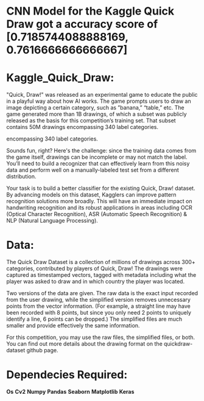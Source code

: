 # CNN Model for the Kaggle Quick Draw got a accuracy score of [0.7185744088888169, 0.7616666666666667]
# Kaggle_Quick_Draw:
"Quick, Draw!" was released as an experimental game to educate the public in a playful way about how AI works. The game prompts users to draw an image depicting a certain category, such as ”banana,” “table,” etc. The game generated more than 1B drawings, of which a subset was publicly released as the basis for this competition’s training set. That subset contains 50M drawings encompassing 340 label categories.

encompassing 340 label categories.

Sounds fun, right? Here's the challenge: since the training data comes from the game itself, drawings can be incomplete or may not match the label. You’ll need to build a recognizer that can effectively learn from this noisy data and perform well on a manually-labeled test set from a different distribution.

Your task is to build a better classifier for the existing Quick, Draw! dataset. By advancing models on this dataset, Kagglers can improve pattern recognition solutions more broadly. This will have an immediate impact on handwriting recognition and its robust applications in areas including OCR (Optical Character Recognition), ASR (Automatic Speech Recognition) & NLP (Natural Language Processing).

# Data:
The Quick Draw Dataset is a collection of millions of drawings across 300+ categories, contributed by players of Quick, Draw! The drawings were captured as timestamped vectors, tagged with metadata including what the player was asked to draw and in which country the player was located.

Two versions of the data are given. The raw data is the exact input recorded from the user drawing, while the simplified version removes unnecessary points from the vector information. (For example, a straight line may have been recorded with 8 points, but since you only need 2 points to uniquely identify a line, 6 points can be dropped.) The simplified files are much smaller and provide effectively the same information.

For this competition, you may use the raw files, the simplified files, or both. You can find out more details about the drawing format on the quickdraw-dataset github page.

# Dependecies Required:
**Os**
**Cv2**
**Numpy**
**Pandas**
**Seaborn**
**Matplotlib**
**Keras**
